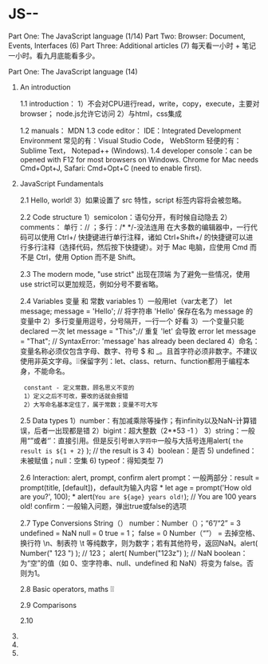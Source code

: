 # JS--

Part One: The JavaScript language (1/14)
Part Two: Browser: Document, Events, Interfaces (6)
Part Three: Additional articles (7)
每天看一小时 + 笔记一小时。看九月底能看多少。

Part One: The JavaScript language (14)

1. An introduction

    1.1 introduction：
        1）不会对CPU进行read，write，copy，execute，主要对browser； node.js允许它访问
        2）与html，css集成
        
    1.2 manuals： MDN
    1.3 code editor： IDE：Integrated Development Environment
        常见的有：Visual Studio Code， WebStorm 轻便的有：
Sublime Text， Notepad++ (Windows).
    1.4 developer console：can be opened with F12 for most browsers on Windows. Chrome for Mac needs Cmd+Opt+J, Safari: Cmd+Opt+C (need to enable first).

2. JavaScript Fundamentals

    2.1 Hello, world!  <script> tag
       1）自动插入html任何位置
       2）可接入外部资源 <script src="/js/script1.js"></script>
       3）如果设置了 src 特性，script 标签内容将会被忽略。
            <script src="file.js">
              alert(1); // 此内容会被忽略，因为设定了 src
            </script>

    2.2 Code structure
        1）semicolon：语句分开，有时候自动隐去
        2）comments： 单行：// ；多行：/*  */-没法连用
            在大多数的编辑器中，一行代码可以使用 Ctrl+/ 快捷键进行单行注释，诸如 Ctrl+Shift+/ 的快捷键可以进行多行注释（选择代码，然后按下快捷键）。对于 Mac 电脑，应使用 Cmd 而不是 Ctrl，使用 Option 而不是 Shift。
    
    2.3 The modern mode, "use strict" 出现在顶端
        为了避免一些情况，使用use strict可以更加规范，例如分号不要省略。
    
    2.4 Variables 变量 和 常数
        variables
        1）一般用let（var太老了）
             let message;
             message = 'Hello'; // 将字符串 'Hello' 保存在名为 message 的变量中
        2）多行变量用逗号，分号隔开，一行一个 好看
        3）一个变量只能declared 一次
        let message = "This";// 重复 'let' 会导致 error
        let message = "That"; // SyntaxError: 'message' has already been declared
        4）命名：变量名称必须仅包含字母、数字、符号 $ 和 _。且首字符必须非数字。不建议使用非英文字母。❕❕保留字列：let、class、return、function都用于编程本身，不能命名。
        
        constant - 定义常数，顾名思义不变的
        1）定义之后不可改，要改的话就会报错
        2）大写命名基本定住了，属于常数；变量不可大写
    
    2.5 Data types
        1）number：有加减乘除等操作；有infinity以及NaN-计算错误，后者一出现都是错
        2）bigint：超大整数（2**53 -1 ）
        3）string：一般用“”或者‘’：直接引用。但是反引号`嵌入字符中`一般与大括号连用alert( `the result is ${1 + 2}` ); // the result is 3 
        4）boolean：是否
        5) undefined：未被赋值；null：空集
        6) typeof：得知类型
        7)
    
    2.6 Interaction: alert, prompt, confirm
        alert
        prompt：一般两部分：result = prompt(title, [default])，default为输入内容
            * let age = prompt('How old are you?', 100);
            * alert(`You are ${age} years old!`); // You are 100 years old!
        confirm：一般输入问题，弹出true或false的选项
    
    2.7 Type Conversions
        String（）
        number：Number（）；“6”/“2” = 3
            undefined = NaN
            null = 0
            true = 1； false = 0
            Number（“”） = 去掉空格、换行符 \n、制表符 \t 等纯数字，则为数字；若有其他符号，返回NaN。alert( Number("   123   ") ); // 123； alert( Number("123z") );      // NaN
        boolean： 为“空”的值（如 0、空字符串、null、undefined 和 NaN）将变为 false。否则为1。
            
    2.8 Basic operators, maths ❕❕
        
    
    2.9 Comparisons
    
    2.10 
    
3. 

4. 

5. 
